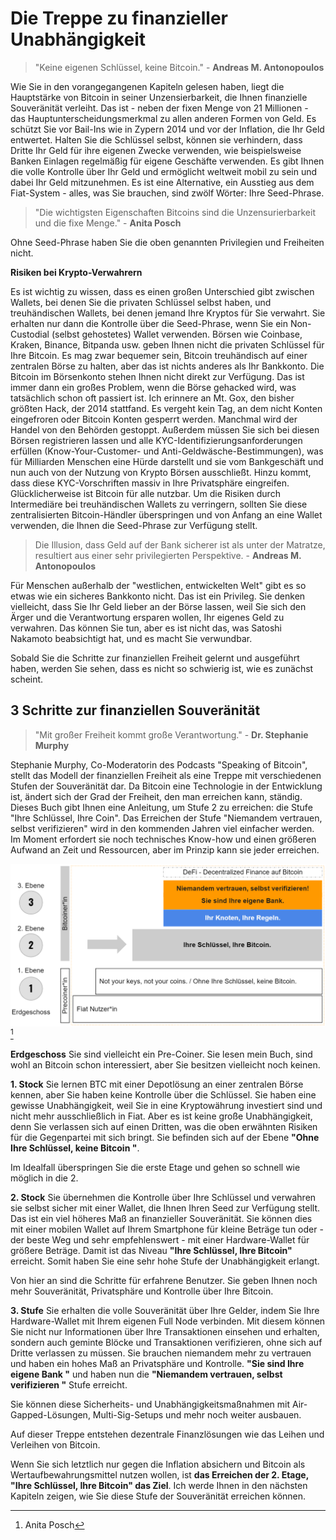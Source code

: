 # Die Treppe zu finanzieller Unabhängigkeit

> "Keine eigenen Schlüssel, keine Bitcoin." - **Andreas M. Antonopoulos**

Wie Sie in den vorangegangenen Kapiteln gelesen haben, liegt die Hauptstärke von Bitcoin in seiner Unzensierbarkeit, die Ihnen finanzielle Souveränität verleiht. Das ist - neben der fixen Menge von 21 Millionen - das Hauptunterscheidungsmerkmal zu allen anderen Formen von Geld. Es schützt Sie vor Bail-Ins wie in Zypern 2014 und vor der Inflation, die Ihr Geld entwertet. Halten Sie die Schlüssel selbst, können sie verhindern, dass Dritte Ihr Geld für ihre eigenen Zwecke verwenden, wie beispielsweise Banken Einlagen regelmäßig für eigene Geschäfte verwenden. Es gibt Ihnen die volle Kontrolle über Ihr Geld und ermöglicht weltweit mobil zu sein und dabei Ihr Geld mitzunehmen. Es ist eine Alternative, ein Ausstieg aus dem Fiat-System - alles, was Sie brauchen, sind zwölf Wörter: Ihre Seed-Phrase.

> "Die wichtigsten Eigenschaften Bitcoins sind die Unzensurierbarkeit und die fixe Menge." - **Anita Posch**

Ohne Seed-Phrase haben Sie die oben genannten Privilegien und Freiheiten nicht.

**Risiken bei Krypto-Verwahrern**

Es ist wichtig zu wissen, dass es einen großen Unterschied gibt zwischen Wallets, bei denen Sie die privaten Schlüssel selbst haben, und treuhändischen Wallets, bei denen jemand Ihre Kryptos für Sie verwahrt. Sie erhalten nur dann die Kontrolle über die Seed-Phrase, wenn Sie ein Non-Custodial (selbst gehostetes) Wallet verwenden. Börsen wie Coinbase, Kraken, Binance, Bitpanda usw. geben Ihnen nicht die privaten Schlüssel für Ihre Bitcoin. Es mag zwar bequemer sein, Bitcoin treuhändisch auf einer zentralen Börse zu halten, aber das ist nichts anderes als Ihr Bankkonto. Die Bitcoin im Börsenkonto stehen Ihnen nicht direkt zur Verfügung. Das ist immer dann ein großes Problem, wenn die Börse gehacked wird, was tatsächlich schon oft passiert ist. Ich erinnere an Mt. Gox, den bisher größten Hack, der 2014 stattfand. Es vergeht kein Tag, an dem nicht Konten eingefroren oder Bitcoin Konten gesperrt werden. Manchmal wird der Handel von den Behörden gestoppt. Außerdem müssen Sie sich bei diesen Börsen registrieren lassen und alle KYC-Identifizierungsanforderungen erfüllen (Know-Your-Customer- und Anti-Geldwäsche-Bestimmungen), was für Milliarden Menschen eine Hürde darstellt und sie vom Bankgeschäft und nun auch von der Nutzung von Krypto Börsen ausschließt. Hinzu kommt, dass diese KYC-Vorschriften massiv in Ihre Privatsphäre eingreifen. Glücklicherweise ist Bitcoin für alle nutzbar. Um die Risiken durch Intermediäre bei treuhändischen Wallets zu verringern, sollten Sie diese zentralisierten Bitcoin-Händler  überspringen und von Anfang an eine Wallet verwenden, die Ihnen die Seed-Phrase zur Verfügung stellt.

> Die Illusion, dass Geld auf der Bank sicherer ist als unter der Matratze, resultiert aus einer sehr privilegierten Perspektive. - **Andreas M. Antonopoulos**

Für Menschen außerhalb der "westlichen, entwickelten Welt" gibt es so etwas wie ein sicheres Bankkonto nicht. Das ist ein Privileg. Sie denken vielleicht, dass Sie Ihr Geld lieber an der Börse lassen, weil Sie sich den Ärger und die Verantwortung ersparen wollen, Ihr eigenes Geld zu verwahren. Das können Sie tun, aber es ist nicht das, was Satoshi Nakamoto beabsichtigt hat, und es macht Sie verwundbar.

Sobald Sie die Schritte zur finanziellen Freiheit gelernt und ausgeführt haben, werden Sie sehen, dass es nicht so schwierig ist, wie es zunächst scheint.

## 3 Schritte zur finanziellen Souveränität

>"Mit großer Freiheit kommt große Verantwortung." - **Dr. Stephanie Murphy**

Stephanie Murphy, Co-Moderatorin des Podcasts "Speaking of Bitcoin", stellt das Modell der finanziellen Freiheit als eine Treppe mit verschiedenen Stufen der Souveränität dar. Da Bitcoin eine Technologie in der Entwicklung ist, ändert sich der Grad der Freiheit, den man erreichen kann, ständig. Dieses Buch gibt Ihnen eine Anleitung, um Stufe 2 zu erreichen: die Stufe "Ihre Schlüssel, Ihre Coin". Das Erreichen der Stufe "Niemandem vertrauen, selbst verifizieren" wird in den kommenden Jahren viel einfacher werden. Im Moment erfordert sie noch technisches Know-how und einen größeren Aufwand an Zeit und Ressourcen, aber im Prinzip kann sie jeder erreichen.

![3 Schritte zur finanziellen Souveränität](assets/_staircase-sovereignty-3-steps.png) [^68]

**Erdgeschoss** Sie sind vielleicht ein Pre-Coiner. Sie lesen mein Buch, sind wohl an Bitcoin schon interessiert, aber Sie besitzen vielleicht noch keinen.

**1. Stock** Sie lernen BTC mit einer Depotlösung an einer zentralen Börse kennen, aber Sie haben keine Kontrolle über die Schlüssel. Sie haben eine gewisse Unabhängigkeit, weil Sie in eine Kryptowährung investiert sind und nicht mehr ausschließlich in Fiat. Aber es ist keine große Unabhängigkeit, denn Sie verlassen sich auf einen Dritten, was die oben erwähnten Risiken für die Gegenpartei mit sich bringt. Sie befinden sich auf der Ebene **"Ohne Ihre Schlüssel, keine Bitcoin "**.

Im Idealfall überspringen Sie die erste Etage und gehen so schnell wie möglich in die 2.

**2. Stock** Sie übernehmen die Kontrolle über Ihre Schlüssel und verwahren sie selbst sicher mit einer Wallet, die Ihnen Ihren Seed zur Verfügung stellt. Das ist ein viel höheres Maß an finanzieller Souveränität. Sie können dies mit einer mobilen Wallet auf Ihrem Smartphone für kleine Beträge tun oder - der beste Weg und sehr empfehlenswert - mit einer Hardware-Wallet für größere Beträge. Damit ist das Niveau **"Ihre Schlüssel, Ihre Bitcoin"** erreicht. Somit haben Sie eine sehr hohe Stufe der Unabhängigkeit erlangt.

Von hier an sind die Schritte für erfahrene Benutzer. Sie geben Ihnen noch mehr Souveränität, Privatsphäre und Kontrolle über Ihre Bitcoin.

**3. Stufe** Sie erhalten die volle Souveränität über Ihre Gelder, indem Sie Ihre Hardware-Wallet mit Ihrem eigenen Full Node verbinden. Mit diesem können Sie nicht nur Informationen über Ihre Transaktionen einsehen und erhalten, sondern auch geminte Blöcke und Transaktionen verifizieren, ohne sich auf Dritte verlassen zu müssen. Sie brauchen niemandem mehr zu vertrauen und haben ein hohes Maß an Privatsphäre und Kontrolle. **"Sie sind Ihre eigene Bank "** und haben nun die **"Niemandem vertrauen, selbst verifizieren "** Stufe erreicht.

Sie können diese Sicherheits- und Unabhängigkeitsmaßnahmen mit Air-Gapped-Lösungen, Multi-Sig-Setups und mehr noch weiter ausbauen.

Auf dieser Treppe entstehen dezentrale Finanzlösungen wie das Leihen und Verleihen von Bitcoin.

Wenn Sie sich letztlich nur gegen die Inflation absichern und Bitcoin als Wertaufbewahrungsmittel nutzen wollen, ist **das Erreichen der 2. Etage, "Ihre Schlüssel, Ihre Bitcoin" das Ziel**. Ich werde Ihnen in den nächsten Kapiteln zeigen, wie Sie diese Stufe der Souveränität erreichen können.

[^68]: Anita Posch
